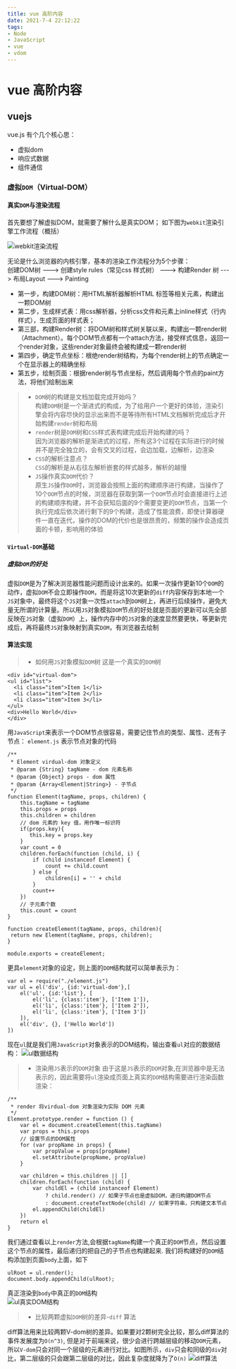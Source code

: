 ```yaml
---
title: vue 高阶内容
date: 2021-7-4 22:12:22
tags:  
- Node 
- JavaScript
- vue
- vdom
---
```

# vue 高阶内容

## vuejs
vue.js 有个几个核心思：
* 虚拟dom 
* 响应式数据
* 组件通信

### 虚拟`DOM`（Virtual-DOM）
#### 真实`DOM`与渲染流程
首先要想了解虚拟DOM，就需要了解什么是真实DOM；
如下图为`webkit`渲染引擎工作流程（概括）

![webkit渲染流程](https://greenhaha.oss-cn-beijing.aliyuncs.com/frontend/assets/img/%E7%9C%9F%E5%AE%9Edom%E6%B8%B2%E6%9F%93%E6%B5%81%E7%A8%8B.jpg)

无论是什么浏览器的内核引擎，基本的渲染工作流程分为5个步骤：<br>
创建DOM树 ---> 创建style rules（常见css 样式树） ---> 构建Render 树  ---> 布局Layout  ---> Painting

* 第一步，构建DOM树：用HTML解析器解析HTML 标签等相关元素，构建出一颗DOM树
* 第二步，生成样式表：用css解析器，分析css文件和元素上inline样式（行内样式），生成页面的样式表；
* 第三部，构建Render树：将DOM树和样式树关联以来，构建出一颗render树（Attachment）。每个DOM节点都有一个attach方法，接受样式信息，返回一个render对象，这些render对象最终会被构建成一颗render树
* 第四步，确定节点坐标：根绝render树结构，为每个render树上的节点确定一个在显示器上的精确坐标
* 第五步，绘制页面：根据render树与节点坐标，然后调用每个节点的paint方法，将他们绘制出来

> * `DOM`树的构建是文档加载完成开始吗？<br>
    构建`DOM`树是一个渐进式的构成，为了给用户一个更好的体验，渲染引擎会将内容尽快的显示出来而不是等待所有HTML文档解析完成后才开始构建`render`树和布局
> * `render`树是`DOM`树和`CSS`样式表构建完成后开始构建的吗？<br>
    因为浏览器的解析是渐进式的过程，所有这3个过程在实际进行的时候并不是完全独立的，会有交叉的过程，会边加载，边解析，边渲染
> * `CSS`的解析注意点？<br>
    `CSS`的解析是从右往左解析嵌套的样式越多，解析的越慢
> * `JS`操作真实`DOM`代价？<br>
    原生`JS`操作`DOM`时，浏览器会按照上面的构建顺序进行构建，当操作了10个`DOM`节点的时候，浏览器在获取到第一个`DOM`节点时会直接进行上述的构建顺序构建，并不会获知后面的9个需要变更的`DOM`节点，当第一个执行完成后依次进行剩下的9个构建，造成了性能浪费，即使计算器硬件一直在迭代，操作的DOM的代价也是很昂贵的，频繁的操作会造成页面的卡顿，影响用的体验


#### `Virtual-DOM`基础

##### 虚拟`DOM`的好处
虚拟`DOM`是为了解决浏览器性能问题而设计出来的。如果一次操作更新10个`DOM`的动作，虚拟`DOM`不会立即操作`DOM`，而是将这10次更新的`diff`内容保存到本地一个`JS`对象中，最终将这个`JS`对象一次性`attach`到`DOM`树上，再进行后续操作，避免大量无所谓的计算量。所以用`JS`对象模拟`DOM`节点的好处就是页面的更新可以先全部反映在`JS`对象（虚拟`DOM`）上，操作内存中的`JS`对象的速度显然要更快，等更新完成后，再将最终`JS`对象映射到真实`DOM`，有浏览器去绘制

#### 算法实现

> * 如何用`JS`对象模拟`DOM`树
这是一个真实的`DOM`树

```
<div id="virtual-dom">
<ul id="list">
  <li class="item">Item 1</li>
  <li class="item">Item 2</li>
  <li class="item">Item 3</li>
</ul>
<div>Hello World</div>
</div> 

```

用`JavaScript`来表示一个DOM节点很容易，需要记住节点的类型、属性、还有子节点：
`element.js` 表示节点对象的代码
```
/**
 * Element virdual-dom 对象定义
 * @param {String} tagName - dom 元素名称
 * @param {Object} props - dom 属性
 * @param {Array<Element|String>} - 子节点
 */
function Element(tagName, props, children) {
    this.tagName = tagName
    this.props = props
    this.children = children
    // dom 元素的 key 值，用作唯一标识符
    if(props.key){
       this.key = props.key
    }
    var count = 0
    children.forEach(function (child, i) {
        if (child instanceof Element) {
            count += child.count
        } else {
            children[i] = '' + child
        }
        count++
    })
    // 子元素个数
    this.count = count
}

function createElement(tagName, props, children){
 return new Element(tagName, props, children);
}

module.exports = createElement;

```
更具`element`对象的设定，则上面的`DOM`结构就可以简单表示为：
```
var el = require("./element.js")
var ul = el('div', {id:'virtual-dom'},[
    el('ul', {id:'list'}, [
        el('li', {class:'item'}, ['Item 1']),
        el('li', {class:'item'}, ['Item 2']),
        el('li', {class:'item'}, ['Item 3'])
    ]),
    el('div', {}, ['Hello World'])
])
```
现在`ul`就是我们用`JavaScript`对象表示的DOM结构，输出查看`ul`对应的数据结构：
![ul数据结构](https://greenhaha.oss-cn-beijing.aliyuncs.com/frontend/assets/img/ul%E6%95%B0%E6%8D%AE%E7%BB%93%E6%9E%84.jpg)

> * 渲染用`JS`表示的`DOM`对象
由于这是`JS`表示的`DOM`对象,在浏览器中是无法表示的，因此需要将`ul`渲染成页面上真实的`DOM`结构需要进行渲染函数渲染：
```
/**
 * render 将virdual-dom 对象渲染为实际 DOM 元素
 */
Element.prototype.render = function () {
    var el = document.createElement(this.tagName)
    var props = this.props
    // 设置节点的DOM属性
    for (var propName in props) {
        var propValue = props[propName]
        el.setAttribute(propName, propValue)
    }

    var children = this.children || []
    children.forEach(function (child) {
        var childEl = (child instanceof Element)
            ? child.render() // 如果子节点也是虚拟DOM，递归构建DOM节点
            : document.createTextNode(child) // 如果字符串，只构建文本节点
        el.appendChild(childEl)
    })
    return el
} 
```
我们通过查看以上`render`方法,会根据`tagName`构建一个真正的`DOM`节点，然后设置这个节点的属性，最后递归的把自己的子节点也构建起来.
我们将构建好的`DOM`结构添加到页面`body`上面，如下
```
ulRoot = ul.render();
document.body.appendChild(ulRoot); 

```

真正渲染到`body`中真正的`DOM`结构<br>
![ul真实DOM结构](https://greenhaha.oss-cn-beijing.aliyuncs.com/frontend/assets/img/body.jpg)

> * 比较两颗虚拟`DOM`树的差异-`diff` 算法

diff算法用来比较两颗V-dom树的差异。如果要对2颗树完全比较，那么diff算法的事件发展度为`O(n^3)`, 但是对于前端来说，很少会进行跨越层级的移动`DOM`元素，所以`V-dom`只会对同一个层级的元素进行对比。如图所示，`div`只会和同级的`div`对比，第二层级的只会跟第二层级的对比，因此复杂度就降为了`O(n)`
![diff算法](https://greenhaha.oss-cn-beijing.aliyuncs.com/frontend/assets/img/diff%E6%AF%94%E8%BE%83%E5%9B%BE.jpg)